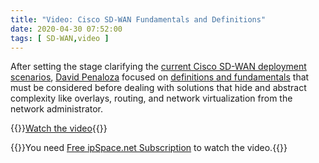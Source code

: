 ```yaml
---
title: "Video: Cisco SD-WAN Fundamentals and Definitions"
date: 2020-04-30 07:52:00
tags: [ SD-WAN,video ]
---
```

After setting the stage clarifying the [current Cisco SD-WAN deployment scenarios](https://my.ipspace.net/bin/get/CiscoSDWAN/1%20-%20Going%20Beneath%20the%20Surface.mp4?doccode=CiscoSDWAN), [David Penaloza](https://www.ipspace.net/Author:David_Pe%C3%B1aloza_Seijas) focused on [definitions and fundamentals](https://my.ipspace.net/bin/get/CiscoSDWAN/2%20-%20Fundamentals%20and%20Definitions.mp4?doccode=CiscoSDWAN) that must be considered before dealing with solutions that hide and abstract complexity like overlays, routing, and network virtualization from the network administrator.

{{<jump>}}[Watch the video](https://my.ipspace.net/bin/get/CiscoSDWAN/2%20-%20Fundamentals%20and%20Definitions.mp4?doccode=CiscoSDWAN){{</jump>}}

{{<note info>}}You need [Free ipSpace.net Subscription](https://www.ipspace.net/Subscription/Free) to watch the video.{{</note>}}

